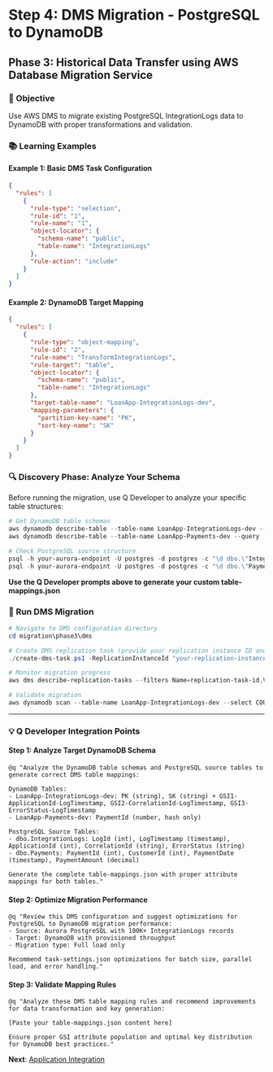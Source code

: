 # Step 4: DMS Migration - PostgreSQL to DynamoDB
## Phase 3: Historical Data Transfer using AWS Database Migration Service

### 🎯 Objective
Use AWS DMS to migrate existing PostgreSQL IntegrationLogs data to DynamoDB with proper transformations and validation.

### 📚 Learning Examples

#### Example 1: Basic DMS Task Configuration
```json
{
  "rules": [
    {
      "rule-type": "selection",
      "rule-id": "1",
      "rule-name": "1",
      "object-locator": {
        "schema-name": "public",
        "table-name": "IntegrationLogs"
      },
      "rule-action": "include"
    }
  ]
}
```

#### Example 2: DynamoDB Target Mapping
```json
{
  "rules": [
    {
      "rule-type": "object-mapping",
      "rule-id": "2",
      "rule-name": "TransformIntegrationLogs",
      "rule-target": "table",
      "object-locator": {
        "schema-name": "public",
        "table-name": "IntegrationLogs"
      },
      "target-table-name": "LoanApp-IntegrationLogs-dev",
      "mapping-parameters": {
        "partition-key-name": "PK",
        "sort-key-name": "SK"
      }
    }
  ]
}
```

### 🔍 Discovery Phase: Analyze Your Schema

Before running the migration, use Q Developer to analyze your specific table structures:

```powershell
# Get DynamoDB table schemas
aws dynamodb describe-table --table-name LoanApp-IntegrationLogs-dev --query 'Table.KeySchema'
aws dynamodb describe-table --table-name LoanApp-Payments-dev --query 'Table.KeySchema'

# Check PostgreSQL source structure
psql -h your-aurora-endpoint -U postgres -d postgres -c "\d dbo.\"IntegrationLogs\""
psql -h your-aurora-endpoint -U postgres -d postgres -c "\d dbo.\"Payments\""
```

**Use the Q Developer prompts above to generate your custom table-mappings.json**

### 🚀 Run DMS Migration

```powershell
# Navigate to DMS configuration directory
cd migration\phase3\dms

# Create DMS replication task (provide your replication instance ID and Aurora endpoint)
./create-dms-task.ps1 -ReplicationInstanceId "your-replication-instance-id" -PostgreSQLHost "your-aurora-endpoint" -Environment dev

# Monitor migration progress
aws dms describe-replication-tasks --filters Name=replication-task-id,Values=your-task-id

# Validate migration
aws dynamodb scan --table-name LoanApp-IntegrationLogs-dev --select COUNT
```

---

### 💡 Q Developer Integration Points

#### Step 1: Analyze Target DynamoDB Schema
```
@q "Analyze the DynamoDB table schemas and PostgreSQL source tables to generate correct DMS table mappings:

DynamoDB Tables:
- LoanApp-IntegrationLogs-dev: PK (string), SK (string) + GSI1-ApplicationId-LogTimestamp, GSI2-CorrelationId-LogTimestamp, GSI3-ErrorStatus-LogTimestamp
- LoanApp-Payments-dev: PaymentId (number, hash only)

PostgreSQL Source Tables:
- dbo.IntegrationLogs: LogId (int), LogTimestamp (timestamp), ApplicationId (int), CorrelationId (string), ErrorStatus (string)
- dbo.Payments: PaymentId (int), CustomerId (int), PaymentDate (timestamp), PaymentAmount (decimal)

Generate the complete table-mappings.json with proper attribute mappings for both tables."
```

#### Step 2: Optimize Migration Performance
```
@q "Review this DMS configuration and suggest optimizations for PostgreSQL to DynamoDB migration performance:
- Source: Aurora PostgreSQL with 100K+ IntegrationLogs records
- Target: DynamoDB with provisioned throughput
- Migration type: Full load only

Recommend task-settings.json optimizations for batch size, parallel load, and error handling."
```

#### Step 3: Validate Mapping Rules
```
@q "Analyze these DMS table mapping rules and recommend improvements for data transformation and key generation:

[Paste your table-mappings.json content here]

Ensure proper GSI attribute population and optimal key distribution for DynamoDB best practices."
```

**Next**: [Application Integration](./05-application-integration.md)